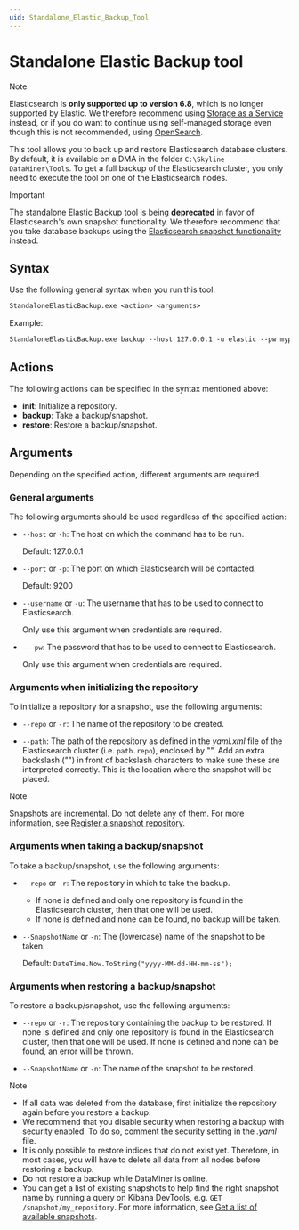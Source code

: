 ```yaml
---
uid: Standalone_Elastic_Backup_Tool
---
```


# Standalone Elastic Backup tool

> [!NOTE]
> Elasticsearch is **only supported up to version 6.8**, which is no longer supported by Elastic. We therefore recommend using [Storage as a Service](xref:STaaS) instead, or if you do want to continue using self-managed storage even though this is not recommended, using [OpenSearch](xref:OpenSearch_database).

This tool allows you to back up and restore Elasticsearch database clusters. By default, it is available on a DMA in the folder `C:\Skyline DataMiner\Tools`. To get a full backup of the Elasticsearch cluster, you only need to execute the tool on one of the Elasticsearch nodes.

> [!IMPORTANT]
> The standalone Elastic Backup tool is being **deprecated** in favor of Elasticsearch's own snapshot functionality. We therefore recommend that you take database backups using the [Elasticsearch snapshot functionality](xref:Configuring_Elasticsearch_backups_Windows_Linux) instead.

## Syntax

Use the following general syntax when you run this tool:

```txt
StandaloneElasticBackup.exe <action> <arguments>
```

Example:

```txt
StandaloneElasticBackup.exe backup --host 127.0.0.1 -u elastic --pw mypw123 -r reponame
```

## Actions

The following actions can be specified in the syntax mentioned above:

- **init**: Initialize a repository.
- **backup**: Take a backup/snapshot.
- **restore**: Restore a backup/snapshot.

## Arguments

Depending on the specified action, different arguments are required.

### General arguments

The following arguments should be used regardless of the specified action:

- `--host` or `-h`: The host on which the command has to be run.

  Default: 127.0.0.1

- `--port` or `-p`: The port on which Elasticsearch will be contacted.

  Default: 9200

- `--username` or `-u`: The username that has to be used to connect to Elasticsearch.

  Only use this argument when credentials are required.

- `-- pw`: The password that has to be used to connect to Elasticsearch.

  Only use this argument when credentials are required.

### Arguments when initializing the repository

To initialize a repository for a snapshot, use the following arguments:

- `--repo` or `-r`: The name of the repository to be created.

- `--path`: The path of the repository as defined in the *yaml.xml* file of the Elasticsearch cluster (i.e. `path.repo`), enclosed by "". Add an extra backslash ("\") in front of backslash characters to make sure these are interpreted correctly. This is the location where the snapshot will be placed.

> [!NOTE]
> Snapshots are incremental. Do not delete any of them. For more information, see [Register a snapshot repository](https://www.elastic.co/guide/en/elasticsearch/reference/current/snapshots-register-repository.html).

### Arguments when taking a backup/snapshot

To take a backup/snapshot, use the following arguments:

- `--repo` or `-r`: The repository in which to take the backup.

  - If none is defined and only one repository is found in the Elasticsearch cluster, then that one will be used.
  - If none is defined and none can be found, no backup will be taken.

- `--SnapshotName` or `-n`: The (lowercase) name of the snapshot to be taken.

  Default: `DateTime.Now.ToString("yyyy-MM-dd-HH-mm-ss");`

### Arguments when restoring a backup/snapshot

To restore a backup/snapshot, use the following arguments:

- `--repo` or `-r`: The repository containing the backup to be restored. If none is defined and only one repository is found in the Elasticsearch cluster, then that one will be used. If none is defined and none can be found, an error will be thrown.

- `--SnapshotName` or `-n`: The name of the snapshot to be restored.

> [!NOTE]
>
> - If all data was deleted from the database, first initialize the repository again before you restore a backup.
> - We recommend that you disable security when restoring a backup with security enabled. To do so, comment the security setting in the *.yaml* file.
> - It is only possible to restore indices that do not exist yet. Therefore, in most cases, you will have to delete all data from all nodes before restoring a backup.
> - Do not restore a backup while DataMiner is online.
> - You can get a list of existing snapshots to help find the right snapshot name by running a query on Kibana DevTools, e.g. `GET /snapshot/my_repository`. For more information, see [Get a list of available snapshots](https://www.elastic.co/guide/en/elasticsearch/reference/current/snapshots-restore-snapshot.html#get-snapshot-list).
